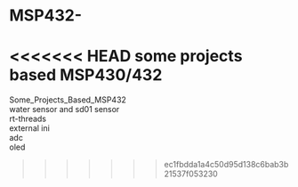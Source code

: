 # MSP432-
<<<<<<< HEAD
some projects based MSP430/432
=======
Some_Projects_Based_MSP432  
water sensor and sd01 sensor  
rt-threads  
external ini  
adc  
oled  

>>>>>>> ec1fbdda1a4c50d95d138c6bab3b21537f053230

